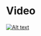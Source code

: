 # Video

[![Alt text](https://i9.ytimg.com/vi/XLEPJKxOrk0/mq1.jpg?sqp=CLiC5IEG&rs=AOn4CLC1tHOuYaJtSgEwVtXgfQmuZmoVqw)](https://www.youtube.com/watch?v=XLEPJKxOrk0&feature=youtu.be)
